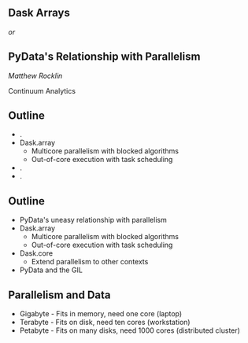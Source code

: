## Dask Arrays

*or*

## PyData's Relationship with Parallelism

*Matthew Rocklin*

Continuum Analytics


## Outline

* .
* Dask.array
    *  Multicore parallelism with blocked algorithms
    *  Out-of-core execution with task scheduling
* .
* .


## Outline

* PyData's uneasy relationship with parallelism
* Dask.array
    *  Multicore parallelism with blocked algorithms
    *  Out-of-core execution with task scheduling
* Dask.core
    *  Extend parallelism to other contexts
* PyData and the GIL


## Parallelism and Data

*  Gigabyte - Fits in memory, need one core  (laptop)
*  Terabyte - Fits on disk, need ten cores  (workstation)
*  Petabyte - Fits on many disks, need 1000 cores (distributed cluster)
